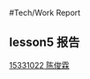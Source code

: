 #Tech/Work Report

## lesson5 报告

 [15331022 陈俊霖](https://blog.csdn.net/cjl707408282/article/details/79952190)